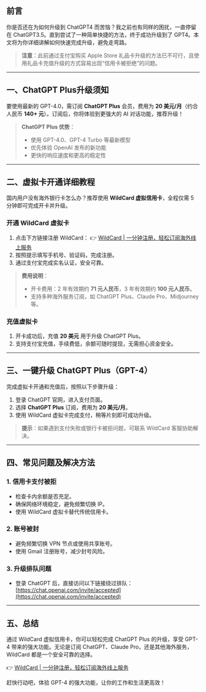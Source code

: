 ## 前言

你是否还在为如何升级到 ChatGPT4 而苦恼？我之前也有同样的困扰，一直停留在 ChatGPT3.5。直到尝试了一种简单快捷的方法，终于成功升级到了 GPT4。本文将为你详细讲解如何快速完成升级，避免走弯路。

> **注意**：此前通过支付宝购买 Apple Store 礼品卡升级的方法已不可行，且使用礼品卡充值升级的方式容易出现“信用卡被拒绝”的问题。

---

## 一、ChatGPT Plus升级须知

要使用最新的 GPT-4.0，需订阅 **ChatGPT Plus** 会员，费用为 **20 美元/月**（约合人民币 **140+ 元**）。订阅后，你将体验到更强大的 AI 对话功能，推荐升级！

> **ChatGPT Plus 优势**：
> - 使用 GPT-4.0、GPT-4 Turbo 等最新模型
> - 优先体验 OpenAI 发布的新功能
> - 更快的响应速度和更高的稳定性

---

## 二、虚拟卡开通详细教程

国内用户没有海外银行卡怎么办？推荐使用 **WildCard 虚拟信用卡**，全程仅需 5 分钟即可完成开卡并升级。

### 开通 WildCard 虚拟卡

1. 点击下方链接注册 WildCard：
   👉 [WildCard | 一分钟注册，轻松订阅海外线上服务](https://bit.ly/bewildcard)
2. 按照提示填写手机号、验证码，完成注册。
3. 通过支付宝完成实名认证，安全可靠。

> **费用说明**：
> - 开卡费用：2 年有效期约 **71 元人民币**，3 年有效期约 **100 元人民币**。
> - 支持多种海外服务订阅，如 ChatGPT Plus、Claude Pro、Midjourney 等。

### 充值虚拟卡

1. 开卡成功后，充值 **20 美元** 用于升级 ChatGPT Plus。
2. 支持支付宝充值，手续费低，余额可随时提现，无需担心资金安全。

---

## 三、一键升级 ChatGPT Plus（GPT-4）

完成虚拟卡开通和充值后，按照以下步骤升级：

1. 登录 ChatGPT 官网，进入支付页面。
2. 选择 **ChatGPT Plus** 订阅，费用为 **20 美元/月**。
3. 使用 WildCard 虚拟卡完成支付，稍等片刻即可成功升级。

> **提示**：如果遇到支付失败或银行卡被拒问题，可联系 WildCard 客服协助解决。

---

## 四、常见问题及解决方法

### 1. 信用卡支付被拒
- 检查卡内余额是否充足。
- 确保网络环境稳定，避免频繁切换 IP。
- 使用 WildCard 虚拟卡替代传统信用卡。

### 2. 账号被封
- 避免频繁切换 VPN 节点或使用共享账号。
- 使用 Gmail 注册账号，减少封号风险。

### 3. 升级排队问题
- 登录 ChatGPT 后，直接访问以下链接绕过排队：
  [https://chat.openai.com/invite/accepted](https://chat.openai.com/invite/accepted)

---

## 五、总结

通过 WildCard 虚拟信用卡，你可以轻松完成 ChatGPT Plus 的升级，享受 GPT-4 带来的强大功能。无论是订阅 ChatGPT、Claude Pro，还是其他海外服务，WildCard 都是一个安全可靠的选择。

👉 [WildCard | 一分钟注册，轻松订阅海外线上服务](https://bit.ly/bewildcard)

赶快行动吧，体验 GPT-4 的强大功能，让你的工作和生活更高效！
